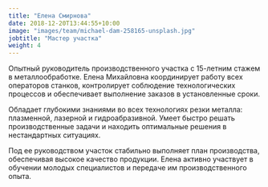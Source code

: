 ```yaml
---
title: "Елена Смирнова"
date: 2018-12-20T13:44:55+10:00
image: "images/team/michael-dam-258165-unsplash.jpg"
jobtitle: "Мастер участка"
weight: 4
---
```


Опытный руководитель производственного участка с 15-летним стажем в металлообработке. Елена Михайловна координирует работу всех операторов станков, контролирует соблюдение технологических процессов и обеспечивает выполнение заказов в установленные сроки.

Обладает глубокими знаниями во всех технологиях резки металла: плазменной, лазерной и гидроабразивной. Умеет быстро решать производственные задачи и находить оптимальные решения в нестандартных ситуациях.

Под ее руководством участок стабильно выполняет план производства, обеспечивая высокое качество продукции. Елена активно участвует в обучении молодых специалистов и передаче им производственного опыта.